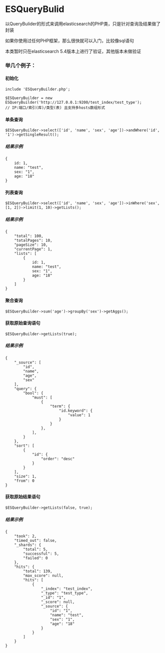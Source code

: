 # ESQueryBulid

以QueryBulider的形式来调用elasticsearch的PHP类，只是针对查询及结果做了封装

如果你使用过任何PHP框架，那么很快就可以入门，比较像sql语句

本类暂时只在elasticsearch 5.4版本上进行了验证，其他版本未做验证

### 举几个例子：

#### 初始化

    include 'ESQueryBuilder.php';

    $ESQueryBuilder = new ESQueryBuilder('http://127.0.0.1:9200/test_index/test_type'); 
    // IP:端口/索引(库)/类型(表) 且支持多hosts数组形式
    
#### 单条查询
    
    $ESQueryBuilder->select(['id', 'name', 'sex', 'age'])->andWhere('id', '1')->getSingleResult();

##### 结果示例

    {
        id: 1,
        name: "test",
        sex: "1",
        age: "18"
    }
    
#### 列表查询
    
    $ESQueryBuilder->select(['id', 'name', 'sex', 'age'])->inWhere('sex', [1, 2])->limit(1, 10)->getLists();

##### 结果示例
    {
        "total": 100,
        "totalPages": 10,
        "pageSize": 10,
        "currentPage": 1,
        "lists": [
            {
                id: 1,
                name: "test",
                sex: "1",
                age: "18"
            }
        ]
    }
    
#### 聚合查询
    
    $ESQueryBuilder->sum('age')->groupBy('sex')->getAggs();

#### 获取原始查询语句

    $ESQueryBuilder->getLists(true);

##### 结果示例

    {
        "_source": [
            "id",
            "name",
            "age",
            "sex"
        ],
        "query": {
            "bool": {
                "must": [
                    {
                        "term": {
                            "id.keyword": {
                                "value": 1
                            }
                        }
                    },
                ],
            }
        },
        "sort": [
            {
                "id": {
                    "order": "desc"
                }
            }
        ],
        "size": 1,
        "from": 0
    }

#### 获取原始结果语句

    $ESQueryBuilder->getLists(false, true);

##### 结果示例

    {
        "took": 2,
        "timed_out": false,
        "_shards": {
            "total": 5,
            "successful": 5,
            "failed": 0
        },
        "hits": {
            "total": 139,
            "max_score": null,
            "hits": [
                {
                    "_index": "test_index",
                    "_type": "test_type",
                    "_id": "1",
                    "_score": null,
                    "_source": {
                        "id": "1",
                        "name": "test",
                        "sex": "1",
                        "age": "18"
                    }
                }
            ]
        }
    }
